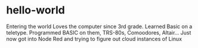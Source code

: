 # hello-world
Entering the world
Loves the computer since 3rd grade. Learned Basic on a teletype. Programmed BASIC on them, TRS-80s, Comoodores, Altair...
Just now got into Node Red and trying to figure out cloud instances of Linux
